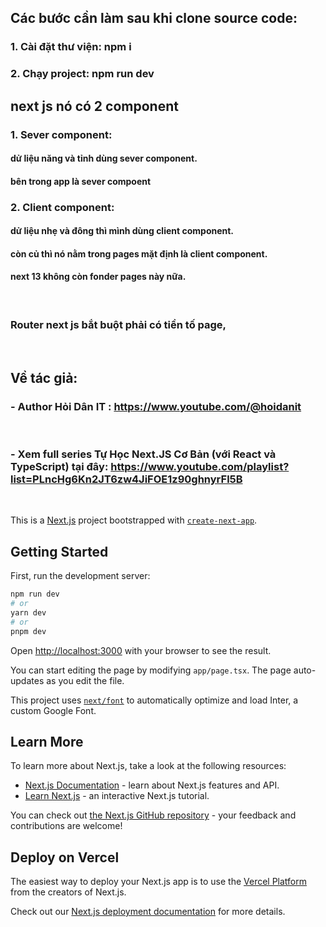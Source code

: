 <!-- @format -->

## Các bước cần làm sau khi clone source code:

### 1. Cài đặt thư viện: npm i

### 2. Chạy project: npm run dev

## next js nó có 2 component

### 1. Sever component:

#### dử liệu năng và tỉnh dùng sever component.

#### bên trong app là sever compoent

### 2. Client component:

#### dử liệu nhẹ và đông thì mình dùng client component.

#### còn củ thì nó nằm trong pages mặt định là client component.

#### next 13 không còn fonder pages này nữa.

&nbsp;

### Router next js bắt buột phải có tiền tố page,

&nbsp;

## Về tác giả:

### - Author Hỏi Dân IT : https://www.youtube.com/@hoidanit

&nbsp;

### - Xem full series Tự Học Next.JS Cơ Bản (với React và TypeScript) tại đây: https://www.youtube.com/playlist?list=PLncHg6Kn2JT6zw4JiFOE1z90ghnyrFl5B

&nbsp;
&nbsp;
&nbsp;

This is a [Next.js](https://nextjs.org/) project bootstrapped with [`create-next-app`](https://github.com/vercel/next.js/tree/canary/packages/create-next-app).

## Getting Started

First, run the development server:

```bash
npm run dev
# or
yarn dev
# or
pnpm dev
```

Open [http://localhost:3000](http://localhost:3000) with your browser to see the result.

You can start editing the page by modifying `app/page.tsx`. The page auto-updates as you edit the file.

This project uses [`next/font`](https://nextjs.org/docs/basic-features/font-optimization) to automatically optimize and load Inter, a custom Google Font.

## Learn More

To learn more about Next.js, take a look at the following resources:

- [Next.js Documentation](https://nextjs.org/docs) - learn about Next.js features and API.
- [Learn Next.js](https://nextjs.org/learn) - an interactive Next.js tutorial.

You can check out [the Next.js GitHub repository](https://github.com/vercel/next.js/) - your feedback and contributions are welcome!

## Deploy on Vercel

The easiest way to deploy your Next.js app is to use the [Vercel Platform](https://vercel.com/new?utm_medium=default-template&filter=next.js&utm_source=create-next-app&utm_campaign=create-next-app-readme) from the creators of Next.js.

Check out our [Next.js deployment documentation](https://nextjs.org/docs/deployment) for more details.
